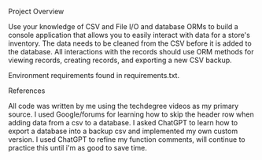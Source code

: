 Project Overview

Use your knowledge of CSV and File I/O and database ORMs to build a console application that allows you to easily interact with data for a store's inventory. The data needs to be cleaned from the CSV before it is added to the database. All interactions with the records should use ORM methods for viewing records, creating records, and exporting a new CSV backup.

Environment requirements found in requirements.txt.


References

All code was written by me using the techdegree videos as my primary source. 
I used Google/forums for learning how to skip the header row when adding data from a csv to a database. 
I asked ChatGPT to learn how to export a database into a backup csv and implemented my own custom version.
I used ChatGPT to refine my function comments, will continue to practice this until i'm as good to save time. 
